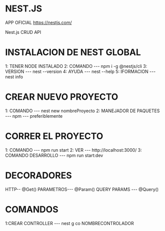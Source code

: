 # NEST.JS

APP OFICIAL https://nestjs.com/

Nest.js CRUD API

# INSTALACION DE NEST GLOBAL
1: TENER NODE INSTALADO
2: COMANDO --- npm i -g @nestjs/cli
3: VERSION --- nest --version
4: AYUDA --- nest --help
5: IFORMACION --- nest info

# CREAR NUEVO PROYECTO
1: COMANDO --- nest new nombreProyecto
2: MANEJADOR DE PAQUETES --- npm --- preferiblemente

# CORRER EL PROYECTO

1: COMANDO --- npm run start
2: VER --- http://localhost:3000/
3: COMANDO DESARROLLO --- npm run start:dev

# DECORADORES

HTTP-- @Get()
PARAMETROS--- @Param()
QUERY PARAMS --- @Query()

# COMANDOS
1:CREAR CONTROLLER --- nest g co NOMBRECONTROLADOR
